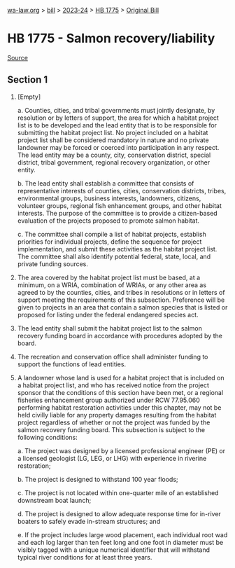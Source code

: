 [wa-law.org](/) > [bill](/bill/) > [2023-24](/bill/2023-24/) > [HB 1775](/bill/2023-24/hb/1775/) > [Original Bill](/bill/2023-24/hb/1775/1/)

# HB 1775 - Salmon recovery/liability

[Source](http://lawfilesext.leg.wa.gov/biennium/2023-24/Pdf/Bills/House%20Bills/1775.pdf)

## Section 1
1. [Empty]

    a. Counties, cities, and tribal governments must jointly designate, by resolution or by letters of support, the area for which a habitat project list is to be developed and the lead entity that is to be responsible for submitting the habitat project list. No project included on a habitat project list shall be considered mandatory in nature and no private landowner may be forced or coerced into participation in any respect. The lead entity may be a county, city, conservation district, special district, tribal government, regional recovery organization, or other entity.

    b. The lead entity shall establish a committee that consists of representative interests of counties, cities, conservation districts, tribes, environmental groups, business interests, landowners, citizens, volunteer groups, regional fish enhancement groups, and other habitat interests. The purpose of the committee is to provide a citizen-based evaluation of the projects proposed to promote salmon habitat.

    c. The committee shall compile a list of habitat projects, establish priorities for individual projects, define the sequence for project implementation, and submit these activities as the habitat project list. The committee shall also identify potential federal, state, local, and private funding sources.

2. The area covered by the habitat project list must be based, at a minimum, on a WRIA, combination of WRIAs, or any other area as agreed to by the counties, cities, and tribes in resolutions or in letters of support meeting the requirements of this subsection. Preference will be given to projects in an area that contain a salmon species that is listed or proposed for listing under the federal endangered species act.

3. The lead entity shall submit the habitat project list to the salmon recovery funding board in accordance with procedures adopted by the board.

4. The recreation and conservation office shall administer funding to support the functions of lead entities.

5. A landowner whose land is used for a habitat project that is included on a habitat project list, and who has received notice from the project sponsor that the conditions of this section have been met, or a regional fisheries enhancement group authorized under RCW 77.95.060 performing habitat restoration activities under this chapter, may not be held civilly liable for any property damages resulting from the habitat project regardless of whether or not the project was funded by the salmon recovery funding board. This subsection is subject to the following conditions:

    a. The project was designed by a licensed professional engineer (PE) or a licensed geologist (LG, LEG, or LHG) with experience in riverine restoration;

    b. The project is designed to withstand 100 year floods;

    c. The project is not located within one-quarter mile of an established downstream boat launch;

    d. The project is designed to allow adequate response time for in-river boaters to safely evade in-stream structures; and

    e. If the project includes large wood placement, each individual root wad and each log larger than ten feet long and one foot in diameter must be visibly tagged with a unique numerical identifier that will withstand typical river conditions for at least three years.
